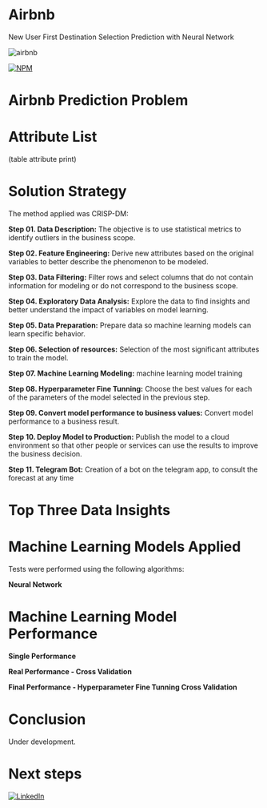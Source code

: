 # Airbnb 
New User First Destination Selection Prediction with Neural Network


![airbnb](https://user-images.githubusercontent.com/85264359/137317647-38186ad6-794a-413c-9d23-57bd84e6b52e.png)

[![NPM](https://img.shields.io/npm/l/react)](https://github.com/djalmajr07/airbnb/blob/main/LICENSE) 



# Airbnb Prediction Problem



# Attribute List

(table attribute print)


# Solution Strategy

The method applied was CRISP-DM:

**Step 01. Data Description:** The objective is to use statistical metrics to identify outliers in the business scope.

**Step 02. Feature Engineering:** Derive new attributes based on the original variables to better describe the phenomenon to be modeled.

**Step 03. Data Filtering:** Filter rows and select columns that do not contain information for modeling or do not correspond to the business scope.

**Step 04. Exploratory Data Analysis:** Explore the data to find insights and better understand the impact of variables on model learning.

**Step 05. Data Preparation:** Prepare data so machine learning models can learn specific behavior.

**Step 06. Selection of resources:** Selection of the most significant attributes to train the model.

**Step 07. Machine Learning Modeling:** machine learning model training

**Step 08. Hyperparameter Fine Tunning:** Choose the best values for each of the parameters of the model selected in the previous step.

**Step 09. Convert model performance to business values:** Convert model performance to a business result.

**Step 10. Deploy Model to Production:** Publish the model to a cloud environment so that other people or services can use the results to improve the business decision.

**Step 11. Telegram Bot:** Creation of a bot on the telegram app, to consult the forecast at any time

# Top Three Data Insights

# Machine Learning Models Applied
Tests were performed using the following algorithms:

**Neural Network**


# Machine Learning Model Performance

**Single Performance**




**Real Performance - Cross Validation**



**Final Performance - Hyperparameter Fine Tunning Cross Validation**



#  Conclusion

Under development.


#  Next steps




[<img alt="LinkedIn" src="https://img.shields.io/badge/LinkedIn-0077B5?style=for-the-badge&logo=linkedin&logoColor=white"/>](https://www.linkedin.com/in/djalmajunior07)
